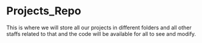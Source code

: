 # Projects_Repo
This is where we will store all our projects in different folders and all other staffs related to that and the code will be available for all to see and modify.
